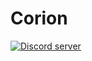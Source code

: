 # Corion

<a href="https://stimomc.de/discord"><img src="https://discordapp.com/api/guilds/654664596732248074/embed.png" alt="Discord server"/></a>
